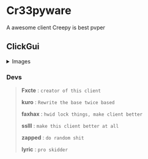 # Cr33pyware

A awesome client
Creepy is best pvper
## ClickGui

<details>
 <summary>Images</summary>

![](https://imgur.com/dWHD9J9.png)
</details>

### Devs


> **Fxcte** : `creator of this client`
>
> **kuro** : `Rewrite the base twice based`
>
> **faxhax** : `hwid lock things, make client better`
>
> **sslll** : `make this client better at all`
>
>**zapped** : `do random shit`
>
> **lyric** : `pro skidder`
>
